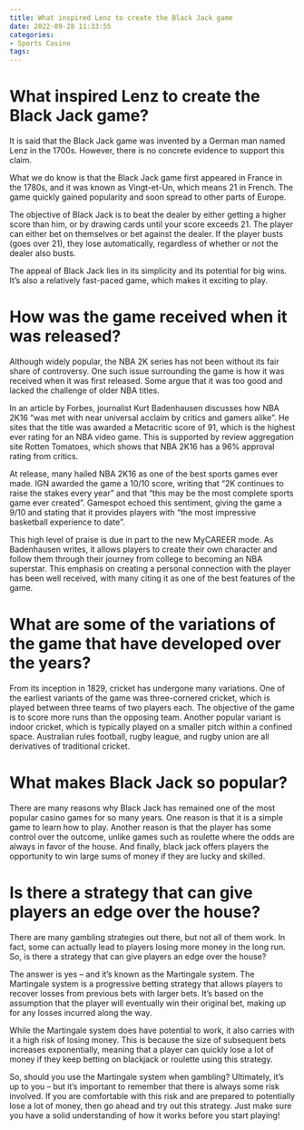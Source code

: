 ```yaml
---
title: What inspired Lenz to create the Black Jack game 
date: 2022-09-28 11:33:55
categories:
- Sports Casino
tags:
---
```



#  What inspired Lenz to create the Black Jack game? 

It is said that the Black Jack game was invented by a German man named Lenz in the 1700s. However, there is no concrete evidence to support this claim.

What we do know is that the Black Jack game first appeared in France in the 1780s, and it was known as Vingt-et-Un, which means 21 in French. The game quickly gained popularity and soon spread to other parts of Europe.

The objective of Black Jack is to beat the dealer by either getting a higher score than him, or by drawing cards until your score exceeds 21. The player can either bet on themselves or bet against the dealer. If the player busts (goes over 21), they lose automatically, regardless of whether or not the dealer also busts.

The appeal of Black Jack lies in its simplicity and its potential for big wins. It’s also a relatively fast-paced game, which makes it exciting to play.

#  How was the game received when it was released? 

Although widely popular, the NBA 2K series has not been without its fair share of controversy. One such issue surrounding the game is how it was received when it was first released. Some argue that it was too good and lacked the challenge of older NBA titles.

In an article by Forbes, journalist Kurt Badenhausen discusses how NBA 2K16 “was met with near universal acclaim by critics and gamers alike”. He sites that the title was awarded a Metacritic score of 91, which is the highest ever rating for an NBA video game. This is supported by review aggregation site Rotten Tomatoes, which shows that NBA 2K16 has a 96% approval rating from critics.

At release, many hailed NBA 2K16 as one of the best sports games ever made. IGN awarded the game a 10/10 score, writing that “2K continues to raise the stakes every year” and that “this may be the most complete sports game ever created”. Gamespot echoed this sentiment, giving the game a 9/10 and stating that it provides players with “the most impressive basketball experience to date”.

This high level of praise is due in part to the new MyCAREER mode. As Badenhausen writes, it allows players to create their own character and follow them through their journey from college to becoming an NBA superstar. This emphasis on creating a personal connection with the player has been well received, with many citing it as one of the best features of the game.

#  What are some of the variations of the game that have developed over the years? 

From its inception in 1829, cricket has undergone many variations. One of the earliest variants of the game was three-cornered cricket, which is played between three teams of two players each. The objective of the game is to score more runs than the opposing team. Another popular variant is indoor cricket, which is typically played on a smaller pitch within a confined space. Australian rules football, rugby league, and rugby union are all derivatives of traditional cricket.

#  What makes Black Jack so popular? 

There are many reasons why Black Jack has remained one of the most popular casino games for so many years. One reason is that it is a simple game to learn how to play. Another reason is that the player has some control over the outcome, unlike games such as roulette where the odds are always in favor of the house. And finally, black jack offers players the opportunity to win large sums of money if they are lucky and skilled.

#  Is there a strategy that can give players an edge over the house?

There are many gambling strategies out there, but not all of them work. In fact, some can actually lead to players losing more money in the long run. So, is there a strategy that can give players an edge over the house?

The answer is yes – and it’s known as the Martingale system. The Martingale system is a progressive betting strategy that allows players to recover losses from previous bets with larger bets. It’s based on the assumption that the player will eventually win their original bet, making up for any losses incurred along the way.

While the Martingale system does have potential to work, it also carries with it a high risk of losing money. This is because the size of subsequent bets increases exponentially, meaning that a player can quickly lose a lot of money if they keep betting on blackjack or roulette using this strategy.

So, should you use the Martingale system when gambling? Ultimately, it’s up to you – but it’s important to remember that there is always some risk involved. If you are comfortable with this risk and are prepared to potentially lose a lot of money, then go ahead and try out this strategy. Just make sure you have a solid understanding of how it works before you start playing!